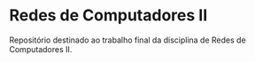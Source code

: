 # Redes de Computadores II

Repositório destinado ao trabalho final da disciplina de Redes de Computadores II.